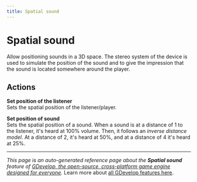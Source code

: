```yaml
---
title: Spatial sound
---
```

# Spatial sound

Allow positioning sounds in a 3D space. The stereo system of the device is used to simulate the position of the sound and to give the impression that the sound is located somewhere around the player. 

## Actions

**Set position of the listener**  
Sets the spatial position of the listener/player.

**Set position of sound**  
Sets the spatial position of a sound. When a sound is at a distance of 1 to the listener, it's heard at 100% volume. Then, it follows an *inverse distance model*. At a distance of 2, it's heard at 50%, and at a distance of 4 it's heard at 25%.



---
*This page is an auto-generated reference page about the **Spatial sound** feature of [GDevelop, the open-source, cross-platform game engine designed for everyone](https://gdevelop.io/).* Learn more about [all GDevelop features here](/gdevelop5/all-features).